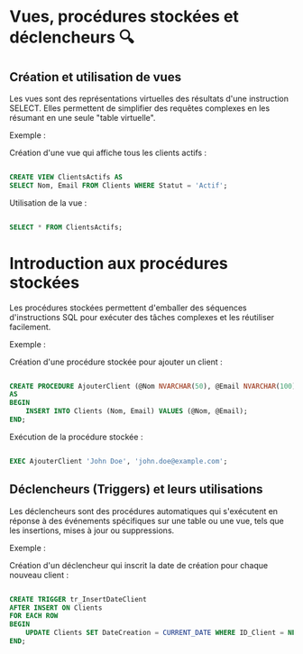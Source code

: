 # Vues, procédures stockées et déclencheurs 🔍
## Création et utilisation de vues

Les vues sont des représentations virtuelles des résultats d'une instruction SELECT. Elles permettent de simplifier des requêtes complexes en les résumant en une seule "table virtuelle".

Exemple :

  Création d'une vue qui affiche tous les clients actifs :

```sql

CREATE VIEW ClientsActifs AS
SELECT Nom, Email FROM Clients WHERE Statut = 'Actif';
```
Utilisation de la vue :

```sql

SELECT * FROM ClientsActifs;
```
# Introduction aux procédures stockées

Les procédures stockées permettent d'emballer des séquences d'instructions SQL pour exécuter des tâches complexes et les réutiliser facilement.

Exemple :

  Création d'une procédure stockée pour ajouter un client :

```sql

CREATE PROCEDURE AjouterClient (@Nom NVARCHAR(50), @Email NVARCHAR(100))
AS
BEGIN
    INSERT INTO Clients (Nom, Email) VALUES (@Nom, @Email);
END;
```
Exécution de la procédure stockée :

```sql

EXEC AjouterClient 'John Doe', 'john.doe@example.com';
```
## Déclencheurs (Triggers) et leurs utilisations

Les déclencheurs sont des procédures automatiques qui s'exécutent en réponse à des événements spécifiques sur une table ou une vue, tels que les insertions, mises à jour ou suppressions.

Exemple :

   Création d'un déclencheur qui inscrit la date de création pour chaque nouveau client :

```sql

CREATE TRIGGER tr_InsertDateClient
AFTER INSERT ON Clients
FOR EACH ROW 
BEGIN
    UPDATE Clients SET DateCreation = CURRENT_DATE WHERE ID_Client = NEW.ID_Client;
END;
```
